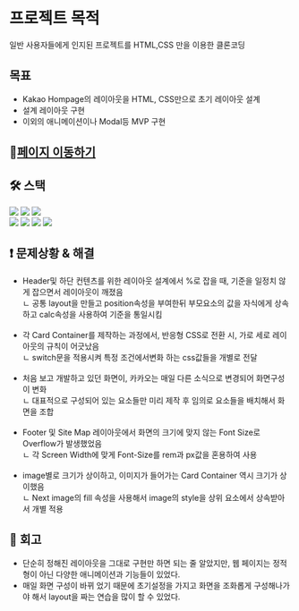# 프로젝트 목적
일반 사용자들에게 인지된 프로젝트를 HTML,CSS 만을 이용한 클론코딩

## 목표
<ul>
 <li>Kakao Hompage의 레이아웃을 HTML, CSS만으로 초기 레이아웃 설계</li>
  <li>설계 레이아웃 구현</li>
   <li>이외의 애니메이션이나 Modal등 MVP 구현</li>
 </ul>


## 🔗[페이지 이동하기](https://kakao-tau.vercel.app/)

## **🛠️ 스택**
<div>
<img src="https://img.shields.io/badge/html-1572B6?style=for-the-badge&logo=html5&logoColor=white"> 
<img src="https://img.shields.io/badge/css-1572B6?style=for-the-badge&logo=css3&logoColor=white"> 
<img src="https://img.shields.io/badge/javascript-F7DF1E?style=for-the-badge&logo=javascript&logoColor=black"> 
<br>
 <img src="https://img.shields.io/badge/react-61DAFB?style=for-the-badge&logo=react&logoColor=black"> 
<img src="https://img.shields.io/badge/TypeScript-3178c6?style=for-the-badge&logo=TypeScript&logoColor=white">
<img src="https://img.shields.io/badge/Next.js-339933?style=for-the-badge&logo=Next.js&logoColor=white">
 <img src="https://img.shields.io/badge/styled components-DB7093?style=for-the-badge&logo=styledcomponents&logoColor=white">
</div>

## **❗ 문제상황 & 해결**
<ul>
 <li>Header및 하단 컨텐츠를 위한 레이아웃 설계에서 %로 잡을 때, 기준을 일정치 않게 잡으면서 레이아웃이 깨졌음</li>
 <div>ㄴ 공통 layout을 만들고 position속성을 부여한뒤 부모요소의 값을 자식에게 상속하고 calc속성을 사용하여 기준을 통일시킴</div>
  <br>
 <li>각 Card Container를 제작하는 과정에서, 반응형 CSS로 전환 시, 가로 세로 레이아웃의 규칙이 어긋났음
</li>
 <div>ㄴ switch문을 적용시켜 특정 조건에서변화 하는 css값들을 개별로 전달</div>
  <br>
 <li>처음 보고 개발하고 있던 화면이, 카카오는 매일 다른 소식으로 변경되어 화면구성이 변화
</li>
 <div>ㄴ 대표적으로 구성되어 있는 요소들만 미리 제작 후 임의로 요소들을 배치해서 화면을 조합</div>
  <br>
 <li>Footer 및 Site Map 레이아웃에서 화면의 크기에 맞지 않는 Font Size로 Overflow가 발생했었음
</li>
 <div>ㄴ 각 Screen Width에 맞게 Font-Size를 rem과 px값을 혼용하여 사용</div>
  <br>
 <li>image별로 크기가 상이하고, 이미지가 들어가는 Card Container 역시 크기가 상이했음
</li>
 <div>ㄴ Next image의 fill 속성을 사용해서 image의 style을 상위 요소에서 상속받아서 개별 적용
</div>
 </ul>

## **📌 회고**
<ul>
 <li>단순히 정해진 레이아웃을 그대로 구현만 하면 되는 줄 알았지만, 웹 페이지는 정적형이 아닌 다양한 애니메이션과 기능들이 있었다.</li>
 <li>매일 화면 구성이 바뀌 었기 때문에 초기설정을 가지고 화면을 조화롭게 구성해나가야 해서 layout을 짜는 연습을 많이 할 수 있었다.</li>
 </ul>
 
